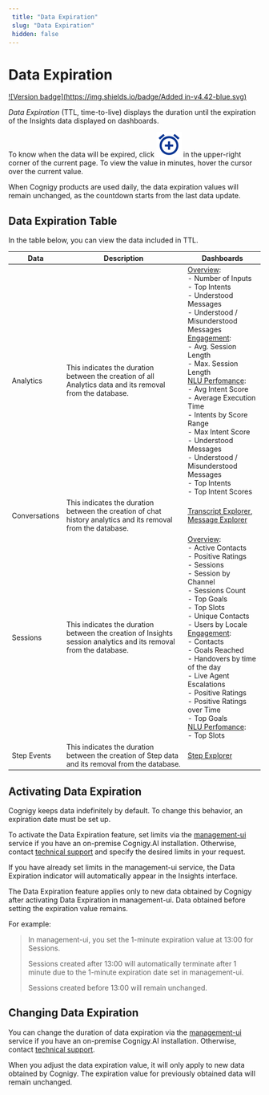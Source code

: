 ```yaml
---
 title: "Data Expiration" 
 slug: "Data Expiration" 
 hidden: false 
---
```

# Data Expiration

[![Version badge](https://img.shields.io/badge/Added in-v4.42-blue.svg)](../release-notes/4.42.md)

*Data Expiration* (TTL, time-to-live) displays the duration until the expiration of the Insights data displayed on dashboards. 

To know when the data will be expired, click ![clock](images/icons/clock.svg) in the upper-right corner of the current page. To view the value in minutes, hover the cursor over the current value.

When Cognigy products are used daily, the data expiration values will remain unchanged, as the countdown starts from the last data update.

## Data Expiration Table

In the table below, you can view the data included in TTL.

| Data     | Description     | Dashboards| 
| -------- | ----------------|-----------| 
| Analytics| This indicates the duration between the creation of all Analytics data and its removal from the database.| [Overview](dashboard-overview.md): <br>- Number of Inputs <br>- Top Intents  <br>- Understood Messages  <br>- Understood / Misunderstood Messages<br> [Engagement](dashboard-engagement.md): <br>- Avg. Session Length<br> - Max. Session Length <br> [NLU Perfomance](dashboard-nlu-performance.md): <br> - Avg Intent Score <br> - Average Execution Time <br> - Intents by Score Range <br> - Max Intent Score <br> - Understood Messages <br> - Understood / Misunderstood Messages <br> - Top Intents <br> - Top Intent Scores <br> | 
| Conversations| This indicates the duration between the creation of chat history analytics and its removal from the database.| [Transcript Explorer](transcript-explorer.md), [Message Explorer](message-explorer.md)
| Sessions | This indicates the duration between the creation of Insights session analytics and its removal from the database.| [Overview](dashboard-overview.md): <br> - Active Contacts<br> - Positive Ratings<br> - Sessions<br> - Session by Channel<br> - Sessions Count<br> - Top Goals<br>- Top Slots<br> - Unique Contacts<br> - Users by Locale<br> [Engagement](dashboard-engagement.md): <br>- Contacts <br>- Goals Reached <br>- Handovers by time of the day <br>- Live Agent Escalations <br>- Positive Ratings <br>- Positive Ratings over Time <br>- Top Goals <br>[NLU Perfomance](dashboard-nlu-performance.md):<br>- Top Slots| 
| Step Events | This indicates the duration between the creation of Step data and its removal from the database.| [Step Explorer](step-explorer.md)| All

## Activating Data Expiration

Cognigy keeps data indefinitely by default. To change this behavior, an expiration date must be set up.

To activate the Data Expiration feature, set limits via the [management-ui](../ai/tools/management-ui.md#expiration-values-ttl-for-sensitive-data) service if you have an on-premise Cognigy.AI installation. Otherwise, contact [technical support](../help/get-help.md#help-center) and specify the desired limits in your request.

If you have already set limits in the management-ui service, the Data Expiration indicator will automatically appear in the Insights interface.

The Data Expiration feature applies only to new data obtained by Cognigy after activating Data Expiration in management-ui. Data obtained before setting the expiration value remains.

For example:

> In management-ui, you set the 1-minute expiration value at 13:00 for Sessions.
> 
> Sessions created after 13:00 will automatically terminate after 1 minute due to the 1-minute expiration date set in management-ui.
> 
> Sessions created before 13:00 will remain unchanged.

## Changing Data Expiration

You can change the duration of data expiration via the [management-ui](../ai/tools/management-ui.md#expiration-values-ttl-for-sensitive-data) service if you have an on-premise Cognigy.AI installation. Otherwise, contact [technical support](../help/get-help.md#help-center). 

When you adjust the data expiration value, it will only apply to new data obtained by Cognigy. The expiration value for previously obtained data will remain unchanged.